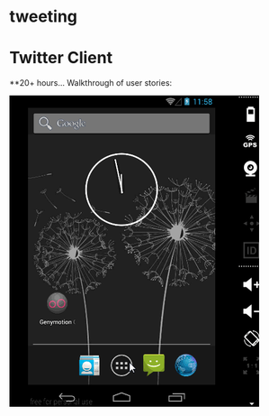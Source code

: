 tweeting
========

Twitter Client
=============

**20+ hours...
Walkthrough of user stories:

<img alt src="/tweet.gif" />
